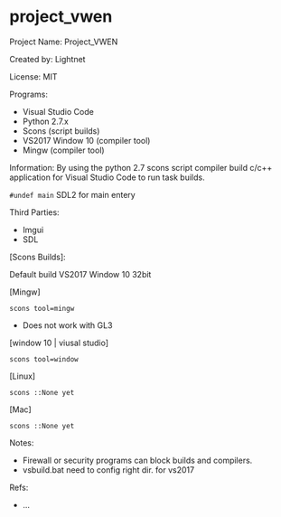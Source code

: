 # project_vwen

Project Name: Project_VWEN

Created by: Lightnet

License: MIT

Programs:
 * Visual Studio Code
 * Python 2.7.x
  * Scons (script builds)
 * VS2017 Window 10 (compiler tool)
 * Mingw (compiler tool)

Information: By using the python 2.7 scons script compiler build c/c++ application for Visual Studio Code to run task builds.


`#undef main` SDL2 for main entery


Third Parties:
 * Imgui
 * SDL 


[Scons Builds]:

Default build VS2017 Window 10 32bit

[Mingw]

   `scons tool=mingw`
   
   * Does not work with GL3

[window 10 | viusal studio]

   `scons tool=window`

[Linux]

   `scons ::None yet` 

[Mac]

   `scons ::None yet` 

Notes:
 * Firewall or security programs can block builds and compilers.
 * vsbuild.bat need to config right dir. for vs2017



 Refs:
  * ...